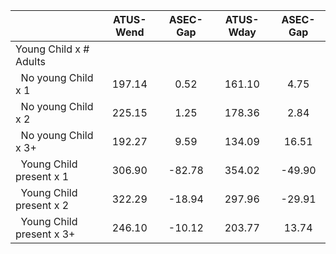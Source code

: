 
|                      |    ATUS-Wend |     ASEC-Gap |    ATUS-Wday |     ASEC-Gap |
| -------------------- | :----------: | :----------: | :----------: | :----------: |
| Young Child x # Adults |              |              |              |              |
| &nbsp;&nbsp;No young Child x 1 |       197.14 |         0.52 |       161.10 |         4.75 |
| &nbsp;&nbsp;No young Child x 2 |       225.15 |         1.25 |       178.36 |         2.84 |
| &nbsp;&nbsp;No young Child x 3+ |       192.27 |         9.59 |       134.09 |        16.51 |
| &nbsp;&nbsp;Young Child present x 1 |       306.90 |       -82.78 |       354.02 |       -49.90 |
| &nbsp;&nbsp;Young Child present x 2 |       322.29 |       -18.94 |       297.96 |       -29.91 |
| &nbsp;&nbsp;Young Child present x 3+ |       246.10 |       -10.12 |       203.77 |        13.74 |


